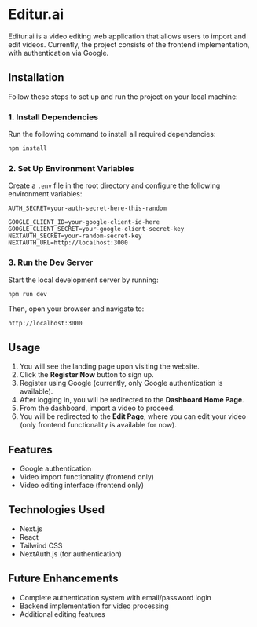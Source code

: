 # Editur.ai

Editur.ai is a video editing web application that allows users to import and edit videos. Currently, the project consists of the frontend implementation, with authentication via Google.

## Installation

Follow these steps to set up and run the project on your local machine:

### 1. Install Dependencies

Run the following command to install all required dependencies:

```sh
npm install
```

### 2. Set Up Environment Variables

Create a `.env` file in the root directory and configure the following environment variables:

```
AUTH_SECRET=your-auth-secret-here-this-random

GOOGLE_CLIENT_ID=your-google-client-id-here
GOOGLE_CLIENT_SECRET=your-google-client-secret-key
NEXTAUTH_SECRET=your-random-secret-key
NEXTAUTH_URL=http://localhost:3000
```

### 3. Run the Dev Server

Start the local development server by running:

```sh
npm run dev
```

Then, open your browser and navigate to:

```
http://localhost:3000
```

## Usage

1. You will see the landing page upon visiting the website.
2. Click the **Register Now** button to sign up.
3. Register using Google (currently, only Google authentication is available).
4. After logging in, you will be redirected to the **Dashboard Home Page**.
5. From the dashboard, import a video to proceed.
6. You will be redirected to the **Edit Page**, where you can edit your video (only frontend functionality is available for now).

## Features

- Google authentication
- Video import functionality (frontend only)
- Video editing interface (frontend only)

## Technologies Used

- Next.js
- React
- Tailwind CSS
- NextAuth.js (for authentication)

## Future Enhancements

- Complete authentication system with email/password login
- Backend implementation for video processing
- Additional editing features

##

